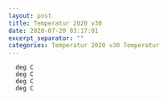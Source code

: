 ```yaml
---
layout: post
title: Temperatur 2020 v30
date: 2020-07-20 03:17:01
excerpt_separator: ""
categories: Temperatur 2020 v30 Temperatur
---
```

```
  deg C
  deg C
  deg C
  deg C
```
